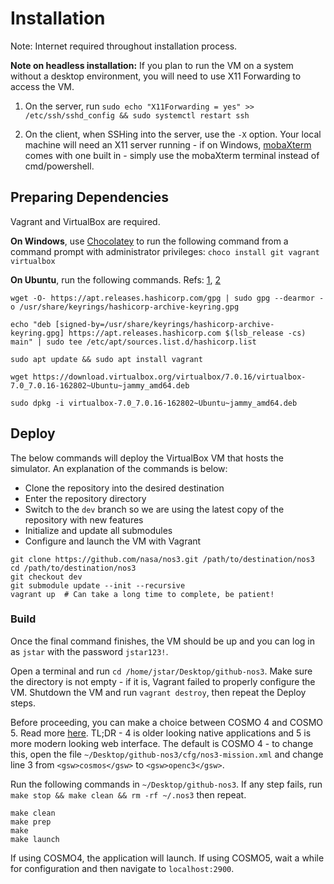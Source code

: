 # Installation
Note: Internet required throughout installation process.

**Note on headless installation:** If you plan to run the VM on a system without a desktop environment, you will need to use X11 Forwarding to access the VM. 

1. On the server, run `sudo echo "X11Forwarding = yes" >> /etc/ssh/sshd_config && sudo systemctl restart ssh`

2. On the client, when SSHing into the server, use the `-X` option. Your local machine will need an X11 server running - if on Windows, [mobaXterm](https://mobaxterm.mobatek.net/) comes with one built in - simply use the mobaXterm terminal instead of cmd/powershell. 

## Preparing Dependencies
Vagrant and VirtualBox are required. 

**On Windows**, use [Chocolatey](https://chocolatey.org/) to run the following command from a command prompt with administrator privileges: `choco install git vagrant virtualbox`

**On Ubuntu**, run the following commands. Refs: [1](https://developer.hashicorp.com/vagrant/downloads), [2](https://www.virtualbox.org/wiki/Linux_Downloads%20)
```
wget -O- https://apt.releases.hashicorp.com/gpg | sudo gpg --dearmor -o /usr/share/keyrings/hashicorp-archive-keyring.gpg

echo "deb [signed-by=/usr/share/keyrings/hashicorp-archive-keyring.gpg] https://apt.releases.hashicorp.com $(lsb_release -cs) main" | sudo tee /etc/apt/sources.list.d/hashicorp.list

sudo apt update && sudo apt install vagrant

wget https://download.virtualbox.org/virtualbox/7.0.16/virtualbox-7.0_7.0.16-162802~Ubuntu~jammy_amd64.deb

sudo dpkg -i virtualbox-7.0_7.0.16-162802~Ubuntu~jammy_amd64.deb
```

## Deploy

The below commands will deploy the VirtualBox VM that hosts the simulator. An explanation of the commands is below:

- Clone the repository into the desired destination
- Enter the repository directory
- Switch to the `dev` branch so we are using the latest copy of the repository with new features
- Initialize and update all submodules
- Configure and launch the VM with Vagrant


```
git clone https://github.com/nasa/nos3.git /path/to/destination/nos3
cd /path/to/destination/nos3
git checkout dev
git submodule update --init --recursive
vagrant up  # Can take a long time to complete, be patient!
```

### Build

Once the final command finishes, the VM should be up and you can log in as `jstar` with the password `jstar123!`.

Open a terminal and run `cd /home/jstar/Desktop/github-nos3`. Make sure the directory is not empty - if it is, Vagrant failed to properly configure the VM. Shutdown the VM and run `vagrant destroy`, then repeat the Deploy steps.

Before proceeding, you can make a choice between COSMO 4 and COSMO 5. Read more [here](https://github.com/nasa/nos3/wiki/NOS3-Ground-Systems). TL;DR - 4 is older looking native applications and 5 is more modern looking web interface. The default is COSMO 4 - to change this, open the file `~/Desktop/github-nos3/cfg/nos3-mission.xml` and change line 3 from `<gsw>cosmos</gsw>` to `<gsw>openc3</gsw>`.

Run the following commands in `~/Desktop/github-nos3`. If any step fails, run `make stop && make clean && rm -rf ~/.nos3` then repeat.

```
make clean
make prep
make
make launch
```
If using COSMO4, the application will launch. If using COSMO5, wait a while for configuration and then navigate to `localhost:2900`.
